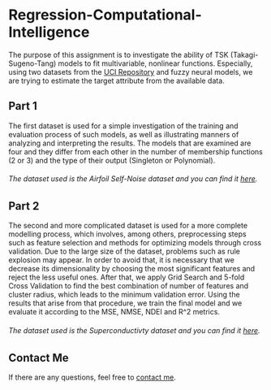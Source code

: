 # Regression-Computational-Intelligence
The purpose of this assignment is to investigate the ability of TSK (Takagi-Sugeno-Tang) models to fit multivariable, nonlinear functions. Especially, using two datasets from the [UCI Repository](https://archive.ics.uci.edu/ml/index.php) and fuzzy neural models, we are trying to estimate the target attribute from the available data.

## Part 1
The first dataset is used for a simple investigation of the training and evaluation process of such models, as well as illustrating manners of analyzing and interpreting the results. The models that are examined are four and they differ from each other in the number of membership functions (2 or 3) and the type of their output (Singleton or Polynomial).

###### The dataset used is the _Airfoil Self-Noise dataset_ and you can find it [here](https://archive.ics.uci.edu/ml/datasets/airfoil+self-noise).

## Part 2
The second and more complicated dataset is used for a more complete modelling process, which involves, among others, preprocessing steps such as feature selection and methods for optimizing models through cross validation. Due to the large size of the dataset, problems such as rule explosion may appear. In order to avoid that, it is necessary that we decrease its dimensionality by choosing the most significant features and reject the less useful ones. After that, we apply Grid Search and 5-fold Cross Validation to find the best combination of number of features and cluster radius, which leads to the minimum validation error. Using the results that arise from that procedure, we train the final model and we evaluate it according to the MSE, NMSE, NDEI and R^2 metrics.

###### The dataset used is the _Superconductivty dataset_ and you can find it [here](https://archive.ics.uci.edu/ml/datasets/Superconductivty+Data).

## Contact Me
If there are any questions, feel free to [contact me](mailto:thomi199822@gmail.com?subject=[GitHub]%20Source%20Han%20Sans). 
